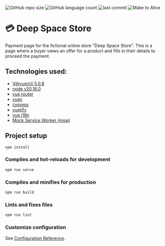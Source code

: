 ![GitHub repo size](https://img.shields.io/github/repo-size/Ana-Alice-Honorio/deep-space-store?style=for-the-badge)
![GitHub language count](https://img.shields.io/github/languages/count/Ana-Alice-Honorio/deep-space-store?style=for-the-badge)
![last commit](https://img.shields.io/github/last-commit/Ana-Alice-Honorio/deep-space-store?style=for-the-badge")
![Make to Alice](https://img.shields.io/badge/make-to%20Alice-D818A5")

# 💳 Deep Space Store

Payment page for the fictional online store "Deep Space Store". This is
a page where a buyer views an offer for a product and fills in their details to proceed
the payment.

## Technologies used:
  - [V@vue/cli 5.0.8](https://cli.vuejs.org/)
  - [node v20.16.0](https://nodejs.org/pt)
  - [vue router](https://router.vuejs.org/)
  - [vuex](https://vuex.vuejs.org/)
  - [cypress](https://www.cypress.io/)
  - [vuetify](https://vuetifyjs.com/en/)
  - [vue i18n](https://vue-i18n.intlify.dev/)
  - [Mock Service Worker (msw)](https://mswjs.io/)

## Project setup
```
npm install
```

### Compiles and hot-reloads for development
```
npm run serve
```

### Compiles and minifies for production
```
npm run build
```

### Lints and fixes files
```
npm run lint
```

### Customize configuration
See [Configuration Reference](https://cli.vuejs.org/config/).
